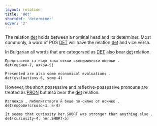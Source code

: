 ```yaml
---
layout: relation
title: 'det'
shortdef: 'determiner'
udver: '2'
---
```


The relation [det]() holds between a nominal head and its determiner. Most commonly, a word of POS [DET]() will have the relation [det]() and vice versa. 

In Bulgarian all words that are categorsed as [DET]() also bear [det]() relation.


~~~ sdparse
Представени са също така някои икономически оценки .
det(оценки-7, някои-5)
~~~

~~~ sdparse
Presented are also some economical evaluations .
det(evaluations-6, some-4)
~~~

However, the short possessive and reflexive-possessive pronouns are treated as [PRON]() but also bear the [det]() relation.

~~~ sdparse
Изглежда , любопитството й беше по-силно от всичко .
det(любопитството-3, й-4)
~~~

~~~ sdparse
It seems that curiosity her.SHORT was stronger than anything else .
det(curiosity-4, her.SHORT-5)
~~~


<!-- Interlanguage links updated Út 9. května 2023, 20:04:11 CEST -->

